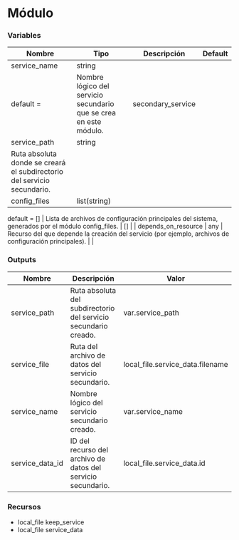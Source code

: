 # Módulo <null>

<null>

### Variables

| Nombre | Tipo | Descripción | Default |
|--------|------|-------------|---------|
| service_name | string
  default     =  | Nombre lógico del servicio secundario que se crea en este módulo. | secondary_service |
| service_path | string
 | Ruta absoluta donde se creará el subdirectorio del servicio secundario. | <null> |
| config_files | list(string)
  default     = []
 | Lista de archivos de configuración principales del sistema, generados por el módulo config_files. | [] |
| depends_on_resource | any
 | Recurso del que depende la creación del servicio (por ejemplo, archivos de configuración principales). | <null> |

### Outputs

| Nombre | Descripción | Valor |
|--------|-------------|-------|
| service_path | Ruta absoluta del subdirectorio del servicio secundario creado. | var.service_path |
| service_file | Ruta del archivo de datos del servicio secundario. | local_file.service_data.filename |
| service_name | Nombre lógico del servicio secundario creado. | var.service_name |
| service_data_id | ID del recurso del archivo de datos del servicio secundario. | local_file.service_data.id |

### Recursos

- local_file keep_service
- local_file service_data
